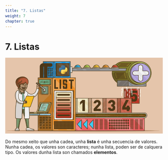 ```yaml
---
title: "7. Listas"
weight: 7
chapter: true
---
```


# 7. Listas

![captura7_0_1.png](captura7_0_1.png)


Do mesmo xeito que unha cadea, unha **lista** é unha secuencia de valores. Nunha cadea, os valores son caracteres; nunha lista, poden ser de calquera tipo. Os valores dunha lista son chamados **elementos**.